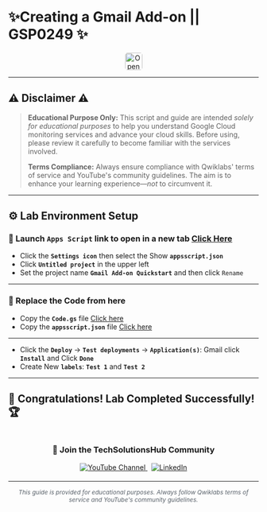 # ✨Creating a Gmail Add-on || GSP0249 ✨
<div align="center">
<a href="https://www.cloudskillsboost.google/focuses/4049?parent=catalog" target="_blank" rel="noopener noreferrer" style="text-decoration: none;">
    <img src="https://img.shields.io/badge/Open_Lab-Cloud_Skills_Boost-4285F4?style=for-the-badge&logo=google&logoColor=white&labelColor=34A853" alt="Open Lab" style="height: 35px; border-radius: 5px;">
  </a>
</div>

---

## ⚠️ Disclaimer ⚠️

> **Educational Purpose Only:** This script and guide are intended *solely for educational purposes* to help you understand Google Cloud monitoring services and advance your cloud skills. Before using, please review it carefully to become familiar with the services involved.
>
> **Terms Compliance:** Always ensure compliance with Qwiklabs' terms of service and YouTube's community guidelines. The aim is to enhance your learning experience—*not* to circumvent it.

---

## ⚙️ Lab Environment Setup

### 🚨 Launch `Apps Script` link to open in a new tab [Click Here](https://script.google.com/macros/create)

- Click the **`Settings icon`** then select the Show **`appsscript.json`**
- Click **`Untitled project`** in the upper left
- Set the project name **`Gmail Add-on Quickstart`** and then click `Rename`

--- 

### 🚨 Replace the Code from here

- Copy the **`Code.gs`** file [Click here](https://github.com/sudhajobs0107/solutions/blob/main/Creating%20a%20Gmail%20Add-on%20/code.gs.md)
- Copy the **`appsscript.json`** file [Click here](https://github.com/sudhajobs0107/solutions/blob/main/Creating%20a%20Gmail%20Add-on%20/appsscript.json.md)

---

- Click the **`Deploy`** → **`Test deployments`** → **`Application(s)`**: Gmail click **`Install`** and Click **`Done`**
- Create New **`labels`**: **`Test 1`** and **`Test 2`**

---
## 🎉 **Congratulations! Lab Completed Successfully!** 🏆  

<div align="center" style="padding: 5px;">
  <h3>📱 Join the TechSolutionsHub Community</h3>
  
  <a href="https://www.youtube.com/@techsolutionshub01">
    <img src="https://img.shields.io/badge/Subscribe-TechSolutionsHub-FF0000?style=for-the-badge&logo=youtube&logoColor=white" alt="YouTube Channel">
  </a>
  &nbsp;
  <a href="https://www.linkedin.com/in/sudha-yadav-devops-engineer/">
    <img src="https://img.shields.io/badge/LINKEDIN-Sudha%20Yadav-0077B5?style=for-the-badge&logo=linkedin&logoColor=white" alt="LinkedIn">
</a>


</div>

---

<div align="center">
  <p style="font-size: 12px; color: #586069;">
    <em>This guide is provided for educational purposes. Always follow Qwiklabs terms of service and YouTube's community guidelines.</em>
  </p>
</div>

